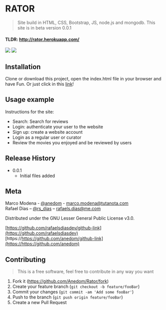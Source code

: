# RATOR
> Site build in HTML, CSS, Bootstrap, JS, node.js and mongodb.
> This site is in beta version 0.0.1
#### TLDR: http://rator.herokuapp.com/

![](images/first-screen.png)
![](images/game-screen.png)

## Installation

Clone or download this project, open the index.html file in your browser and have Fun. Or just click in this [link](http://rator.herokuapp.com/)!

## Usage example

Instructions for the site:

* Search: Search for reviews
* Login: authenticate your user to the website
* Sign up: create a website account
* Login as a regular user or curator
* Review the movies you enjoyed and be reviewed by users

## Release History

* 0.0.1
    * Initial files added

## Meta

Marco Modena - [@anedom](https://twitter.com/anedom) - marco.modena@tutanota.com  
Rafael Dias – [@rs_dias](https://twitter.com/rs_dias) – rafaels.dias@me.com  

Distributed under the GNU Lesser General Public License v3.0.


[https://github.com/rafaelsdiasdev/github-link](https://github.com/rafaelsdiasdev)
[https://https://github.com/anedom/github-link](https://https://github.com/anedom)

## Contributing
>This is a free software, feel free to contribute in any way you want

1. Fork it (<https://github.com/Anedom/Rator/fork>)
2. Create your feature branch (`git checkout -b feature/fooBar`)
3. Commit your changes (`git commit -am 'Add some fooBar'`)
4. Push to the branch (`git push origin feature/fooBar`)
5. Create a new Pull Request

